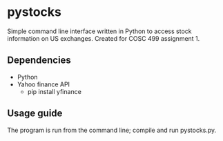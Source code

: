 # pystocks
Simple command line interface written in Python to access stock information on US exchanges. Created for COSC 499 assignment 1.

## Dependencies
* Python
* Yahoo finance API
    * pip install yfinance

## Usage guide
The program is run from the command line; compile and run pystocks.py.
